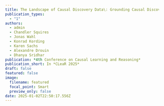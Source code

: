 ```yaml
---
title: The Landscape of Causal Discovery Data\: Grounding Causal Discovery in Real-World Applications
publication_types:
  - "1"
authors:
  - admin
  - Chandler Squires
  - Jonas Wahl
  - Konrad Kording
  - Karen Sachs
  - Alexandre Drouin
  - Dhanya Sridhar
publication: *4th Conference on Causal Learning and Reasoning*
publication_short: In *CLeaR 2025*
draft: false
featured: false
image:
  filename: featured
  focal_point: Smart
  preview_only: false
date: 2025-01-02T22:50:17.556Z
---
```

